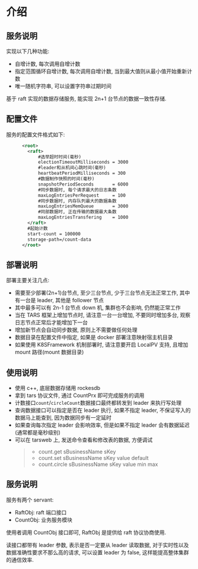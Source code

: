 # 介绍

## 服务说明

实现以下几种功能:
- 自增计数, 每次调用自增计数
- 指定范围循环自增计数, 每次调用自增计数, 当到最大值则从最小值开始重新计数
- 唯一随机字符串, 可以设置字符串过期时间

基于 raft 实现的数据存储服务, 能实现 2n+1 台节点的数据一致性存储.

## 配置文件

服务的配置文件格式如下:

```xml
      <root>
        <raft>
            #选举超时时间(毫秒)
            electionTimeoutMilliseconds = 3000
            #leader和从机间心跳时间(毫秒)
            heartbeatPeriodMilliseconds = 300
            #数据制作快照的时间(毫秒)
            snapshotPeriodSeconds       = 6000
            #同步数据时, 每个请求最大的日志条数
            maxLogEntriesPerRequest     = 100
            #同步数据时, 内存队列最大的数据条数
            maxLogEntriesMemQueue       = 3000
            #同部数据时, 正在传输的数据最大条数
            maxLogEntriesTransfering    = 1000
        </raft>
        #起始计数
        start-count = 100000
        storage-path=/count-data
      </root>
```

## 部署说明

部署主要关注几点:

- 需要至少部署(2n+1)台节点, 至少三台节点, 少于三台节点无法正常工作, 其中有一台是 leader, 其他是 follower 节点
- 其中最多可以有 2n-1 台节点 down 机, 集群也不会影响, 仍然能正常工作
- 当在 TARS 框架上增加节点时, 请注意一台一台增加, 不要同时增加多台, 观察日志节点正常后才能增加下一台
- 增加新节点会自动同步数据, 原则上不需要做任何处理
- 数据目录在配置文件中指定, 如果是 docker 部署注意映射宿主机目录
- 如果使用 K8SFramework 机制部署时, 请注意要开启 LocalPV 支持, 且增加 mount 路径(mount 数据目录)

## 使用说明

- 使用 c++, 底层数据存储用 rockesdb
- 拿到 tars 协议文件, 通过 CountPrx 即可完成服务的调用
- 计数接口`count`/`circleCount`数据接口最终都转发到 leader 来执行写处理
- 查询数据接口可以指定是否在 leader 执行, 如果不指定 leader, 不保证写入的数据马上能查到, 因为数据同步有一定延时
- 如果查询每次指定 leader 会影响效率, 但是如果不指定 leader 会有数据延迟(通常都是毫秒级别)
- 可以在 tarsweb 上, 发送命令查看和修改表的数据, 方便调试
  > - count.get sBusinessName sKey
  > - count.set sBusinessName sKey value default
  > - count.circle sBusinessName sKey value min max 

## 服务说明

服务有两个 servant:

- RaftObj: raft 端口接口
- CountObj: 业务服务模块

使用者调用 CountObj 接口即可, RaftObj 是提供给 raft 协议协商使用.

读接口都带有 leader 参数, 表示是否一定要从 leader 读取数据, 对于实时性以及数据准确性要求不那么高的请求, 可以设置 leader 为 false, 这样能提高整体集群的通信效率.
